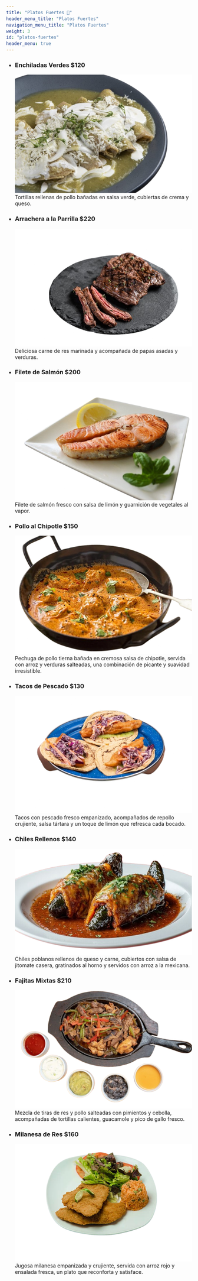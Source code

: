 ```yaml
---
title: "Platos Fuertes 🍖"
header_menu_title: "Platos Fuertes"
navigation_menu_title: "Platos Fuertes"
weight: 3
id: "platos-fuertes"
header_menu: true
---
```


- ### Enchiladas Verdes **$120**  
    ![Enchiladas-Verdes](/images/platos_fuertes/enchiladas-verdes.png)
    Tortillas rellenas de pollo bañadas en salsa verde, cubiertas de crema y queso.

- ### Arrachera a la Parrilla **$220**
    ![Arrachera](/images/platos_fuertes/arrachera.png)
    Deliciosa carne de res marinada y acompañada de papas asadas y verduras.

- ### Filete de Salmón **$200**
    ![Filete-Salmon](/images/platos_fuertes/filete-salmom.png)
    Filete de salmón fresco con salsa de limón y guarnición de vegetales al vapor.

-  ### Pollo al Chipotle **$150**
    ![Pollo-Chipotle](/images/platos_fuertes/pollo-chipotle.png)
    Pechuga de pollo tierna bañada en cremosa salsa de chipotle, servida con arroz y verduras salteadas, una combinación de picante y suavidad irresistible.

- ### Tacos de Pescado **$130**
    ![Tacos-Pescado](/images/platos_fuertes/tacos-pescado.png)
    Tacos con pescado fresco empanizado, acompañados de repollo crujiente, salsa tártara y un toque de limón que refresca cada bocado.

- ### Chiles Rellenos **$140**
    ![Chiles-Rellenos](/images/platos_fuertes/chiles-rellenos.png)
    Chiles poblanos rellenos de queso y carne, cubiertos con salsa de jitomate casera, gratinados al horno y servidos con arroz a la mexicana.

- ### Fajitas Mixtas **$210**
    ![Fajitas-Mixtas](/images/platos_fuertes/fajitas-pollo.png)
    Mezcla de tiras de res y pollo salteadas con pimientos y cebolla, acompañadas de tortillas calientes, guacamole y pico de gallo fresco.

- ### Milanesa de Res **$160**
    ![Milanesa-Res](/images/platos_fuertes/milanesa-res.png)
    Jugosa milanesa empanizada y crujiente, servida con arroz rojo y ensalada fresca, un plato que reconforta y satisface.